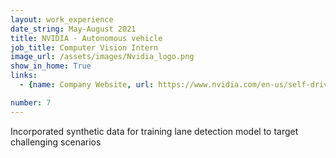 ```yaml
---
layout: work_experience
date_string: May-August 2021
title: NVIDIA - Autonomous vehicle
job_title: Computer Vision Intern
image_url: /assets/images/Nvidia_logo.png
show_in_home: True
links:
  - {name: Company Website, url: https://www.nvidia.com/en-us/self-driving-cars/}

number: 7
---
```


Incorporated synthetic data for training lane detection model to target challenging scenarios